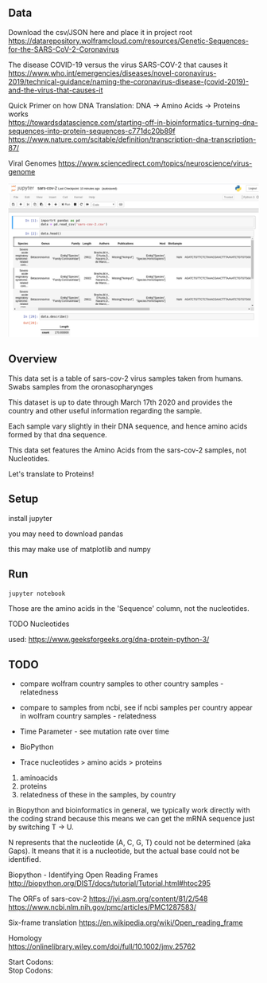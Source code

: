 ## Data
Download the csv/JSON here and place it in project root  
https://datarepository.wolframcloud.com/resources/Genetic-Sequences-for-the-SARS-CoV-2-Coronavirus

The disease COVID-19 versus the virus SARS-COV-2 that causes it  
https://www.who.int/emergencies/diseases/novel-coronavirus-2019/technical-guidance/naming-the-coronavirus-disease-(covid-2019)-and-the-virus-that-causes-it

Quick Primer on how DNA Translation: DNA -> Amino Acids -> Proteins works  
https://towardsdatascience.com/starting-off-in-bioinformatics-turning-dna-sequences-into-protein-sequences-c771dc20b89f
https://www.nature.com/scitable/definition/transcription-dna-transcription-87/

Viral Genomes
https://www.sciencedirect.com/topics/neuroscience/virus-genome


![Jupyter Output Example](./jupyter-output-example.png)
## Overview
This data set is a table of sars-cov-2 virus samples taken from humans. Swabs samples from the oronasopharynges

This dataset is up to date through March 17th 2020 and provides the country and other useful information regarding the sample.

Each sample vary slightly in their DNA sequence, and hence amino acids formed by that dna sequence.

This data set features the Amino Acids from the sars-cov-2 samples, not Nucleotides.

Let's translate to Proteins!

## Setup
install jupyter

you may need to download pandas

this may make use of matplotlib and numpy

## Run
`jupyter notebook`

Those are the amino acids in the 'Sequence' column, not the nucleotides.

TODO Nucleotides

used:
https://www.geeksforgeeks.org/dna-protein-python-3/

## TODO
- compare wolfram country samples to other country samples - relatedness
- compare to samples from ncbi, see if ncbi samples per country appear in wolfram country samples - relatedness
- Time Parameter - see mutation rate over time

- BioPython
- Trace nucleotides > amino acids > proteins
1. aminoacids
2. proteins
3. relatedness of these in the samples, by country


in Biopython and bioinformatics in general, we typically work directly with the coding strand because this means we can get the mRNA sequence just by switching T → U.



N represents that the nucleotide (A, C, G, T) could not be determined (aka Gaps). It means that it is a nucleotide, but the actual base could not be identified.

Biopython - Identifying Open Reading Frames  
http://biopython.org/DIST/docs/tutorial/Tutorial.html#htoc295

The ORFs of sars-cov-2
https://jvi.asm.org/content/81/2/548  
https://www.ncbi.nlm.nih.gov/pmc/articles/PMC1287583/  

Six-frame translation
https://en.wikipedia.org/wiki/Open_reading_frame

Homology  
https://onlinelibrary.wiley.com/doi/full/10.1002/jmv.25762


Start Codons:  
Stop Codons:  